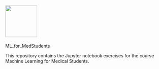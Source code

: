 # <img src="https://github.com/IFL-CAMP/ML_for_MedStudents/blob/master/Images/logo_CS_MS.png?raw=true" width="100" height="100">
 ML_for_MedStudents


This repository contains the Jupyter notebook exercises for the course Machine Learning for Medical Students.

